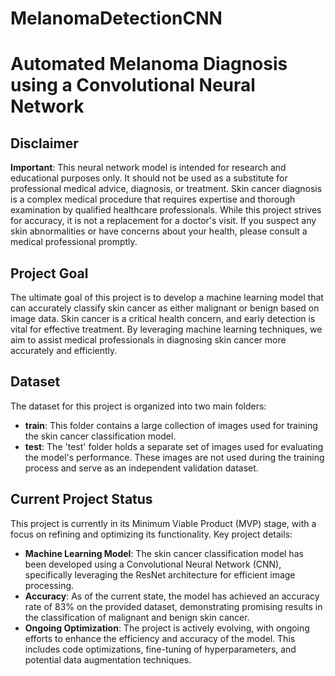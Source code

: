 # MelanomaDetectionCNN
 # Automated Melanoma Diagnosis using a Convolutional Neural Network

 ## Disclaimer
**Important**: This neural network model is intended for research and educational purposes only. It should not be used as a substitute for professional medical advice, diagnosis, or treatment. Skin cancer diagnosis is a complex medical procedure that requires expertise and thorough examination by qualified healthcare professionals.
While this project strives for accuracy, it is not a replacement for a doctor's visit. If you suspect any skin abnormalities or have concerns about your health, please consult a medical professional promptly.

## Project Goal
The ultimate goal of this project is to develop a machine learning model that can accurately classify skin cancer as either malignant or benign based on image data. Skin cancer is a critical health concern, and early detection is vital for effective treatment. By leveraging machine learning techniques, we aim to assist medical professionals in diagnosing skin cancer more accurately and efficiently.

## Dataset
The dataset for this project is organized into two main folders:
- **train**: This folder contains a large collection of images used for training the skin cancer classification model.
- **test**: The 'test' folder holds a separate set of images used for evaluating the model's performance. These images are not used during the training process and serve as an independent validation dataset.

## Current Project Status
This project is currently in its Minimum Viable Product (MVP) stage, with a focus on refining and optimizing its functionality. Key project details:
- **Machine Learning Model**: The skin cancer classification model has been developed using a Convolutional Neural Network (CNN), specifically leveraging the ResNet architecture for efficient image processing.
- **Accuracy**: As of the current state, the model has achieved an accuracy rate of 83% on the provided dataset, demonstrating promising results in the classification of malignant and benign skin cancer.
- **Ongoing Optimization**: The project is actively evolving, with ongoing efforts to enhance the efficiency and accuracy of the model. This includes code optimizations, fine-tuning of hyperparameters, and potential data augmentation techniques.



